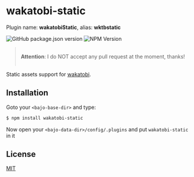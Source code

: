 # wakatobi-static

Plugin name: **wakatobiStatic**, alias: **wktbstatic**

![GitHub package.json version](https://img.shields.io/github/package-json/v/ardhi/wakatobi-static) ![NPM Version](https://img.shields.io/npm/v/wakatobi-static)

> <br />**Attention**: I do NOT accept any pull request at the moment, thanks!<br /><br />

Static assets support for [wakatobi](https://github.com/ardhi/wakatobi).

## Installation

Goto your ```<bajo-base-dir>``` and type:

```bash
$ npm install wakatobi-static
```

Now open your ```<bajo-data-dir>/config/.plugins``` and put ```wakatobi-static``` in it

## License

[MIT](LICENSE)
